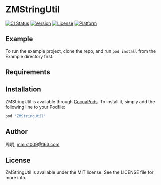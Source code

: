# ZMStringUtil

[![CI Status](https://img.shields.io/travis/周明/ZMStringUtil.svg?style=flat)](https://travis-ci.org/周明/ZMStringUtil)
[![Version](https://img.shields.io/cocoapods/v/ZMStringUtil.svg?style=flat)](https://cocoapods.org/pods/ZMStringUtil)
[![License](https://img.shields.io/cocoapods/l/ZMStringUtil.svg?style=flat)](https://cocoapods.org/pods/ZMStringUtil)
[![Platform](https://img.shields.io/cocoapods/p/ZMStringUtil.svg?style=flat)](https://cocoapods.org/pods/ZMStringUtil)

## Example

To run the example project, clone the repo, and run `pod install` from the Example directory first.

## Requirements

## Installation

ZMStringUtil is available through [CocoaPods](https://cocoapods.org). To install
it, simply add the following line to your Podfile:

```ruby
pod 'ZMStringUtil'
```

## Author

周明, mmix1009@163.com

## License

ZMStringUtil is available under the MIT license. See the LICENSE file for more info.
